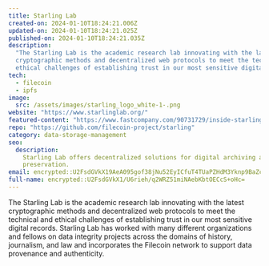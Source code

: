 ```yaml
---
title: Starling Lab
created-on: 2024-01-10T18:24:21.006Z
updated-on: 2024-01-10T18:24:21.025Z
published-on: 2024-01-10T18:24:21.035Z
description:
  "The Starling Lab is the academic research lab innovating with the latest
  cryptographic methods and decentralized web protocols to meet the technical and
  ethical challenges of establishing trust in our most sensitive digital records."
tech:
  - filecoin
  - ipfs
image:
  src: /assets/images/starling_logo_white-1-.png
website: "https://www.starlinglab.org/"
featured-content: "https://www.fastcompany.com/90731729/inside-starling-lab-a-moonshot-project-to-preserve-the-worlds-most-important-information"
repo: "https://github.com/filecoin-project/starling"
category: data-storage-management
seo:
  description:
    Starling Lab offers decentralized solutions for digital archiving and
    preservation.
email: encrypted::U2FsdGVkX19AeA095gof38jNu52EyICfuT4TUaPZHdM3Yknp9BaZc+VpeV8hUnVs
full-name: encrypted::U2FsdGVkX1/U6rieh/q2WRZ51miNAebKbtOECcS+oHc=
---
```


The Starling Lab is the academic research lab innovating with the latest cryptographic methods and decentralized web protocols to meet the technical and ethical challenges of establishing trust in our most sensitive digital records. Starling Lab has worked with many different organizations and fellows on data integrity projects across the domains of history, journalism, and law and incorporates the Filecoin network to support data provenance and authenticity.
